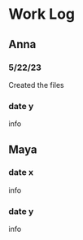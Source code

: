 # Work Log

## Anna

### 5/22/23

Created the files

### date y

info


## Maya

### date x

info

### date y

info
